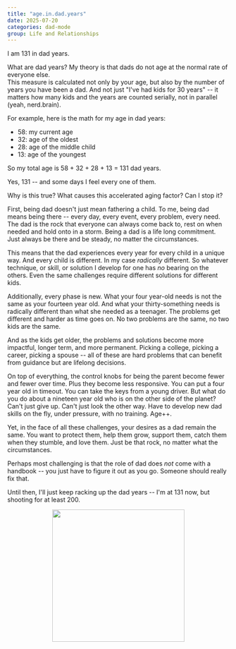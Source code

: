 ```yaml
---
title: "age.in.dad.years"
date: 2025-07-20
categories: dad-mode
group: Life and Relationships
---
```


I am 131 in dad years.

What are dad years?  My theory is that dads do not age at the normal rate of everyone else.  
This measure is calculated not only by your age, but also by the number of years you have been a dad.
And not just "I've had kids for 30 years" -- it matters how many kids and the years are counted serially, not in parallel (yeah, nerd.brain).

For example, here is the math for my age in dad years:
- 58: my current age 
- 32: age of the oldest 
- 28: age of the middle child 
- 13: age of the youngest

So my total age is 58 + 32 + 28 + 13 = 131 dad years.

Yes, 131 -- and some days I feel every one of them.

Why is this true?  What causes this accelerated aging factor?  Can I stop it?

First, being dad doesn't just mean fathering a child.
To me, being dad means being there -- every day, every event, every problem, every need.
The dad is the rock that everyone can always come back to, rest on when needed and hold onto in a storm.
Being a dad is a life long commitment. Just always be there and be steady, no matter the circumstances.

This means that the dad experiences every year for every child in a unique way.
And every child is different.  In my case *radically* different.
So whatever technique, or skill, or solution I develop for one has *no* bearing on the others.
Even the same challenges require different solutions for different kids.

Additionally, every phase is new.  What your four year-old needs is not the same as your fourteen year old.
And what your thirty-something needs is radically different than what she needed as a teenager.
The problems get different and harder as time goes on.  No two problems are the same, no two kids are the same.

And as the kids get older, the problems and solutions become more impactful, longer term, and more permanent.
Picking a college, picking a career, picking a spouse -- all of these are hard problems that can benefit from guidance but are lifelong decisions.

On top of everything, the control knobs for being the parent become fewer and fewer over time.
Plus they become less responsive.  You can put a four year old in timeout.  You can take the keys from a young driver.  But what do you do about a nineteen year old who is on the other side of the planet?  Can't just give up.  Can't just look the other way.  Have to develop new dad skills on the fly, under pressure, with no training.  Age++.

Yet, in the face of all these challenges, your desires as a dad remain the same.
You want to protect them, help them grow, support them, catch them when they stumble, and love them.
Just be that rock, no matter what the circumstances.

Perhaps most challenging is that the role of dad does *not* come with a handbook -- you just have to figure it out as you go.  Someone should really fix that.

Until then, I'll just keep racking up the dad years -- I'm at 131 now, but shooting for at least 200.

<p align="center"> <img src="{{ site.baseurl }}/assets/images/d0001-02.png" width="300"> </p>

